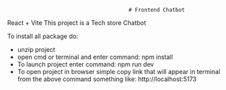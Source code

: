                                            # Frontend Chatbot

React + Vite
This project is a Tech store Chatbot

To install all package do:
- unzip project
- open cmd or terminal and enter command: npm install
- To launch project enter command: npm run dev
- To open project in browser simple copy link that will appear in terminal from the above command something like: http://localhost:5173

